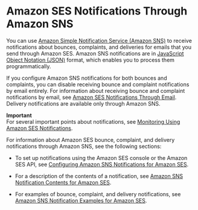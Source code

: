 # Amazon SES Notifications Through Amazon SNS<a name="notifications-via-sns"></a>

You can use [Amazon Simple Notification Service \(Amazon SNS\)](https://aws.amazon.com/sns) to receive notifications about bounces, complaints, and deliveries for emails that you send through Amazon SES\. Amazon SNS notifications are in [JavaScript Object Notation \(JSON\)](http://www.json.org) format, which enables you to process them programmatically\.

If you configure Amazon SNS notifications for both bounces and complaints, you can disable receiving bounce and complaint notifications by email entirely\. For information about receiving bounce and complaint notifications by email, see [Amazon SES Notifications Through Email](notifications-via-email.md)\. Delivery notifications are available only through Amazon SNS\. 

**Important**  
For several important points about notifications, see [Monitoring Using Amazon SES Notifications](monitor-sending-using-notifications.md)\.

For information about Amazon SES bounce, complaint, and delivery notifications through Amazon SNS, see the following sections:

+ To set up notifications using the Amazon SES console or the Amazon SES API, see [Configuring Amazon SNS Notifications for Amazon SES](configure-sns-notifications.md)\.

+ For a description of the contents of a notification, see [Amazon SNS Notification Contents for Amazon SES](notification-contents.md)\.

+ For examples of bounce, complaint, and delivery notifications, see [Amazon SNS Notification Examples for Amazon SES](notification-examples.md)\.